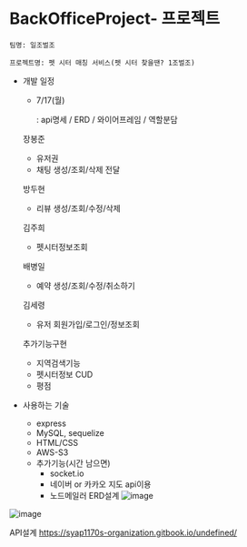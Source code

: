 # BackOfficeProject- 프로젝트
    
    팀명: 일조벌조
    
    프로젝트명: 펫 시터 매칭 서비스(펫 시터 찾을땐? 1조벌조)
    
- 개발 일정
    - 7/17(월)
    
      : api명세 / ERD / 와이어프레임 / 역할분담


    장봉준
    
    - 유저권 
    - 채팅 생성/조회/삭제 전달
    
    방두현
    
    - 리뷰 생성/조회/수정/삭제
    
    김주희
    
    - 펫시터정보조회
    
    배병일
    
    - 예약 생성/조회/수정/취소하기
    
    김세령
    
    - 유저 회원가입/로그인/정보조회
    
    추가기능구현
    
    - 지역검색기능
    - 펫시터정보 CUD
    - 평점
    
- 사용하는 기술
    - express
    - MySQL, sequelize
    - HTML/CSS
    - AWS-S3
    - 추가기능(시간 남으면)
        - socket.io
        - 네이버 or 카카오 지도 api이용
        - 노드메일러
  ERD설계
  ![image](https://github.com/eshika90/BackOfficeProject/assets/133615204/3c5d1b0e-f9ea-4a7f-b08f-006cdc6c0bfd)

![image](https://github.com/eshika90/BackOfficeProject/assets/133615204/ae88e3de-ee21-4b5e-929f-ef1fa8fe40d6)

API설계
https://syap1170s-organization.gitbook.io/undefined/

